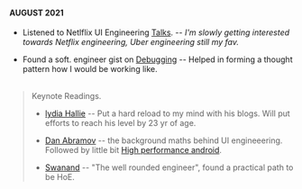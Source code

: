 #### AUGUST 2021

* Listened to Netlflix UI Engineering [Talks](https://www.youtube.com/channel/UCGGRRqAjPm6sL3-WGBDnKJA).
-- _I'm slowly getting interested towards Netflix engineering, Uber engineering still my fav._

* Found a soft. engineer gist on [Debugging](https://twitter.com/trptcolin/status/1129850896966406145)
-- Helped in forming a thought pattern how I would be working like. 
<br><br/>

> Keynote Readings.
>
> - [lydia Hallie](https://www.lydiahallie.io/) -- Put a hard reload to my mind with his blogs. Will put efforts to reach his level by 23 yr of age.
> -  [Dan Abramov](https://overreacted.io/the-elements-of-ui-engineering/) -- the background maths behind UI engineeering. Followed by little bit [High performance android](https://www.oreilly.com/library/view/high-performance-android/9781491913994/ch04.html).
>
> - [Swanand](https://speakerdeck.com/swanandp/the-well-rounded-engineer?) -- "The well rounded engineer", found a practical path to be HoE.


<!-- More read
*
Software projects => dev blogs https://devblogs.microsoft.com/cse

To-do:
web perf talk : https://www.youtube.com/watch?v=Il4swGfTOSM
high perfromance android: https://www.oreilly.com/library/view/high-performance-android/9781491913994/
oreillly
 -->